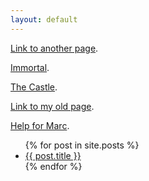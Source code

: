 ```yaml
---
layout: default
---
```


[Link to another page](another-page).

[Immortal](immortal).

[The Castle](castle).

[Link to my old page](www/index.html).

[Help for Marc](test).

<ul>
  {% for post in site.posts %}
    <li>
      <a href="{{ post.url }}">{{ post.title }}</a>
    </li>
  {% endfor %}
</ul>

